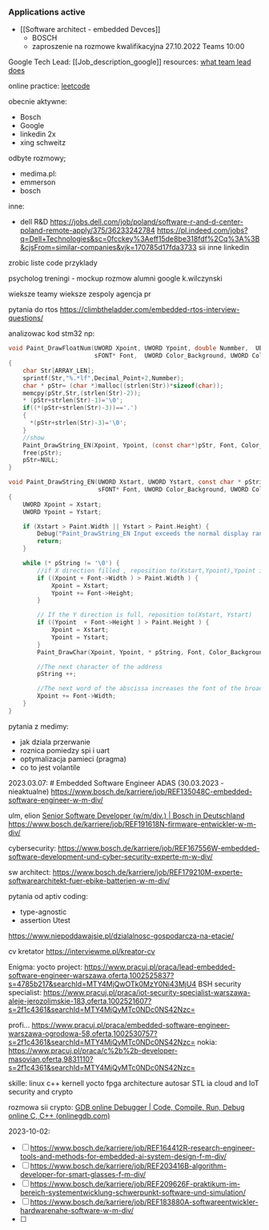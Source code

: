 ### Applications active
- [[Software architect - embedded Devces]]
	- BOSCH
	- zaproszenie na rozmowe kwalifikacyjna 27.10.2022 Teams 10:00

Google Tech Lead:
[[Job_description_google]]
resources:
[what team lead does](https://dev.to/ksaaskil/how-to-lead-an-engineering-team-at-google-32jg)


online practice: [leetcode](https://leetcode.com/)

obecnie aktywne:
- Bosch
- Google
- linkedin 2x
- xing schweitz


odbyte rozmowy;
- medima.pl:
- emmerson
- bosch


inne:
- dell R&D
https://jobs.dell.com/job/poland/software-r-and-d-center-poland-remote-apply/375/36233242784
https://pl.indeed.com/jobs?q=Dell+Technologies&sc=0fcckey%3Aeff15de8be318fdf%2Cq%3A%3B&cjsFrom=similar-companies&vjk=170785d17fda3733
sii
inne linkedin

zrobic liste code przyklady

psycholog
treningi - mockup rozmow
alumni google
k.wilczynski

wieksze teamy
wieksze zespoly
agencja pr

pytania do rtos
https://climbtheladder.com/embedded-rtos-interview-questions/

analizowac kod stm32
np:
``` c
void Paint_DrawFloatNum(UWORD Xpoint, UWORD Ypoint, double Nummber,  UBYTE Decimal_Point, 
                        sFONT* Font,  UWORD Color_Background, UWORD Color_Foreground)
{
    char Str[ARRAY_LEN];
    sprintf(Str,"%.*lf",Decimal_Point+2,Nummber);
    char * pStr= (char *)malloc((strlen(Str))*sizeof(char));
    memcpy(pStr,Str,(strlen(Str)-2));
    * (pStr+strlen(Str)-1)='\0';
    if((*(pStr+strlen(Str)-3))=='.')
    {
      *(pStr+strlen(Str)-3)='\0';
    }
    //show
    Paint_DrawString_EN(Xpoint, Ypoint, (const char*)pStr, Font, Color_Foreground, Color_Background);
    free(pStr);
    pStr=NULL;
}

void Paint_DrawString_EN(UWORD Xstart, UWORD Ystart, const char * pString,
                         sFONT* Font, UWORD Color_Background, UWORD Color_Foreground )
{
    UWORD Xpoint = Xstart;
    UWORD Ypoint = Ystart;

    if (Xstart > Paint.Width || Ystart > Paint.Height) {
        Debug("Paint_DrawString_EN Input exceeds the normal display range\r\n");
        return;
    }

    while (* pString != '\0') {
        //if X direction filled , reposition to(Xstart,Ypoint),Ypoint is Y direction plus the Height of the character
        if ((Xpoint + Font->Width ) > Paint.Width ) {
            Xpoint = Xstart;
            Ypoint += Font->Height;
        }

        // If the Y direction is full, reposition to(Xstart, Ystart)
        if ((Ypoint  + Font->Height ) > Paint.Height ) {
            Xpoint = Xstart;
            Ypoint = Ystart;
        }
        Paint_DrawChar(Xpoint, Ypoint, * pString, Font, Color_Background, Color_Foreground);

        //The next character of the address
        pString ++;

        //The next word of the abscissa increases the font of the broadband
        Xpoint += Font->Width;
    }
}
```

pytania z medimy:
- jak dziala przerwanie
- roznica pomiedzy spi i uart
- optymalizacja pamieci (pragma)
- co to jest volantile

2023.03.07: # Embedded Software Engineer ADAS (30.03.2023 - nieaktualne)
https://www.bosch.de/karriere/job/REF135048C-embedded-software-engineer-w-m-div/

ulm, elion
[Senior Software Developer (w/m/div.) | Bosch in Deutschland](https://www.bosch.de/karriere/job/REF141887F-senior-software-developer-f-m-div/)
https://www.bosch.de/karriere/job/REF191618N-firmware-entwickler-w-m-div/


cybersecurity:
https://www.bosch.de/karriere/job/REF167556W-embedded-software-development-und-cyber-security-experte-m-w-div/

sw architect:
https://www.bosch.de/karriere/job/REF179210M-experte-softwarearchitekt-fuer-ebike-batterien-w-m-div/



pytania od aptiv
coding:
- type-agnostic
- assertion Utest

https://www.niepoddawajsie.pl/dzialalnosc-gospodarcza-na-etacie/

cv kretator
https://interviewme.pl/kreator-cv



Enigma: yocto project: https://www.pracuj.pl/praca/lead-embedded-software-engineer-warszawa,oferta,1002525837?s=4785b217&searchId=MTY4MjQwOTk0MzY0Ni43MjU4
BSH security specialist: https://www.pracuj.pl/praca/iot-security-specialist-warszawa-aleje-jerozolimskie-183,oferta,1002521607?s=2f1c4361&searchId=MTY4MjQyMTc0NDc0NS42Nzc=


profi... https://www.pracuj.pl/praca/embedded-software-engineer-warszawa-ogrodowa-58,oferta,1002530757?s=2f1c4361&searchId=MTY4MjQyMTc0NDc0NS42Nzc=
nokia: https://www.pracuj.pl/praca/c%2b%2b-developer-masovian,oferta,9831110?s=2f1c4361&searchId=MTY4MjQyMTc0NDc0NS42Nzc=



skille:
linux
c++
kernell 
yocto
fpga
architecture
autosar
STL
ia 
cloud and IoT
security and crypto

rozmowa sii crypto:
[GDB online Debugger | Code, Compile, Run, Debug online C, C++ (onlinegdb.com)](https://www.onlinegdb.com/kJogws_N5)


2023-10-02:
- [ ] https://www.bosch.de/karriere/job/REF164412R-research-engineer-tools-and-methods-for-embedded-ai-system-design-f-m-div/
- [ ] https://www.bosch.de/karriere/job/REF203416B-algorithm-developer-for-smart-glasses-f-m-div/
- [ ] https://www.bosch.de/karriere/job/REF209626F-praktikum-im-bereich-systementwicklung-schwerpunkt-software-und-simulation/
- [ ] https://www.bosch.de/karriere/job/REF183880A-softwareentwickler-hardwarenahe-software-w-m-div/
- [ ] 